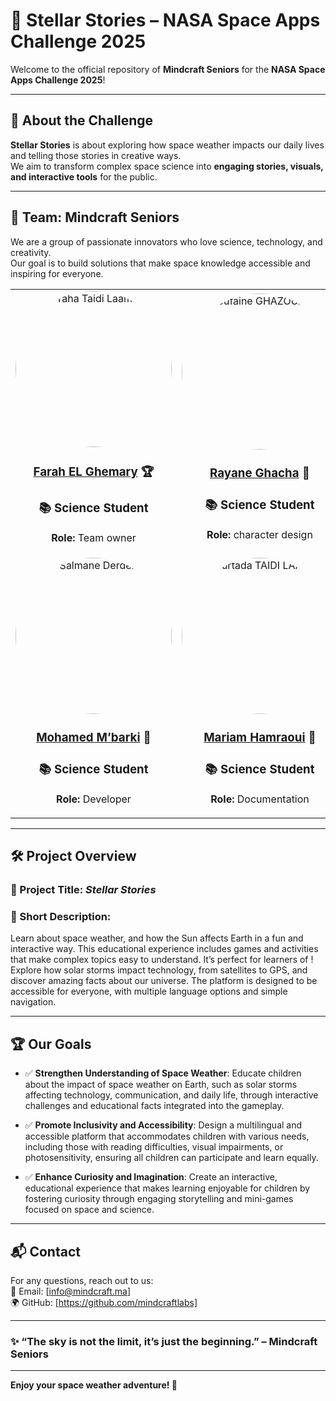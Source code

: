 # 🌌 Stellar Stories – NASA Space Apps Challenge 2025

Welcome to the official repository of **Mindcraft Seniors** for the **NASA Space Apps Challenge 2025**!  

---
## 🚀 About the Challenge

**Stellar Stories** is about exploring how space weather impacts our daily lives and telling those stories in creative ways.  
We aim to transform complex space science into **engaging stories, visuals, and interactive tools** for the public.

---

## 👥 Team: Mindcraft Seniors

We are a group of passionate innovators who love science, technology, and creativity.  
Our goal is to build solutions that make space knowledge accessible and inspiring for everyone.

  <table style="width: 100%; text-align: center;">
      <tr>
          <td>
              <img src="https://github.com/user-attachments/assets/5c9d1a28-243c-4c6f-8052-82998c2a2ced" alt="Taha Taidi Laamiri" width="250" height="250" style="border-radius: 50%;">
               <h3><a href="https://github.com/elghemary" target="_blank">Farah EL Ghemary</a> 🏆</h3>
              <h3>📚 Science Student</h3>
              <p><strong>Role:</strong> Team owner </p>
          </td>
          <td>
              <img src="https://github.com/user-attachments/assets/5c9d1a28-243c-4c6f-8052-82998c2a2ced" alt="Soufaine GHAZOUANE" width="250" height="250" style="border-radius: 50%;">
              <h3><a target="_blank" href="https://github.com/Rayane-Ghacha" > Rayane Ghacha</a> 🎨</h3>
              <h3>📚 Science Student</h3>
              <p><strong>Role:</strong> character design</p>
          </td>
                      <td>
              <img src="https://github.com/user-attachments/assets/5c9d1a28-243c-4c6f-8052-82998c2a2ced" alt="Walid Ben Slimane" width="250" height="250" style="border-radius: 50%;">
              <h3><a href="https://github.com/walidbnslimane" target="_blank">Walid Ben Slimane</a> 🔧</h3>
              <h3>🔧 Tech Student</h3>
              <p><strong>Role:</strong> Documentation </p>
          </td>
      </tr>
      <tr>
          <td>
              <img src="https://github.com/user-attachments/assets/5c9d1a28-243c-4c6f-8052-82998c2a2ced" alt="Salmane Derdeb" width="250" height="250" style="border-radius: 50%;">
              <h3><a href="https://github.com/MohammedMbarki" target="_blank">Mohamed M’barki</a> 🌟</h3>
              <h3>📚 Science Student</h3>
              <p><strong>Role:</strong> Developer</p>
          </td>
          <td>
              <img src="https://github.com/user-attachments/assets/5c9d1a28-243c-4c6f-8052-82998c2a2ced" alt="Mourtada TAIDI LAAMIRI" width="250" height="250" style="border-radius: 50%;">
              <h3><a href="https://github.com/mh-018" target="_blank">Mariam Hamraoui</a> 📑</h3>
              <h3>📚 Science Student</h3>
              <p><strong>Role:</strong> Documentation</p>
          </td>
        <td>
              <img src="https://github.com/user-attachments/assets/5c9d1a28-243c-4c6f-8052-82998c2a2ced" alt="Mourtada TAIDI LAAMIRI" width="250" height="250" style="border-radius: 50%;">
              <h3><a href="https://github.com/y-salma" target="_blank">Salma Yaakoubi</a> 🔮</h3>
              <h3>📚 Science Student</h3>
              <p><strong>Role:</strong> sound generating</p>
          </td>
      </tr>
  </table>

---

## 🛠️ Project Overview

### 📌 Project Title: *Stellar Stories*  
### 🌟 Short Description:  
Learn about space weather, and how the Sun affects Earth in a fun and interactive way. This educational experience includes games and activities that make complex topics easy to understand. It’s perfect for learners of ! Explore how solar storms impact technology, from satellites to GPS, and discover amazing facts about our universe. The platform is designed to be accessible for everyone, with multiple language options and simple navigation.

---

## 🏆 Our Goals

- ✅ **Strengthen Understanding of Space Weather**: Educate children about the impact of space weather on Earth, such as solar storms affecting technology, communication, and daily life, through interactive challenges and educational facts integrated into the gameplay.
  
- ✅ **Promote Inclusivity and Accessibility**: Design a multilingual and accessible platform that accommodates children with various needs, including those with reading difficulties, visual impairments, or photosensitivity, ensuring all children can participate and learn equally.

- ✅ **Enhance Curiosity and Imagination**: Create an interactive, educational experience that makes learning enjoyable for children by fostering curiosity through engaging storytelling and mini-games focused on space and science.

---

## 📬 Contact

For any questions, reach out to us:  
📧 Email: [info@mindcraft.ma]  
🌍 GitHub: [https://github.com/mindcraftlabs]  

---

### ✨ “The sky is not the limit, it’s just the beginning.” – Mindcraft Seniors

---

**Enjoy your space weather adventure! 🌟**






